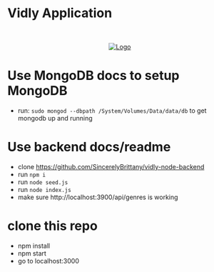 # Vidly Application

<!-- PROJECT LOGO -->
<br />
<p align="center">
  <a href="https://github.com/SincerelyBrittany/practice-mastering-react/blob/production-build/public/main.png">
    <img src="https://github.com/SincerelyBrittany/practice-mastering-react/blob/production-build/public/main.png" alt="Logo" >
  </a>
</p>

# Use MongoDB docs to setup MongoDB

- run: `sudo mongod --dbpath /System/Volumes/Data/data/db` to get mongodb up and running

# Use backend docs/readme

- clone https://github.com/SincerelyBrittany/vidly-node-backend
- run `npm i`
- run `node seed.js`
- run `node index.js`
- make sure http://localhost:3900/api/genres is working

# clone this repo

- npm install
- npm start
- go to localhost:3000
